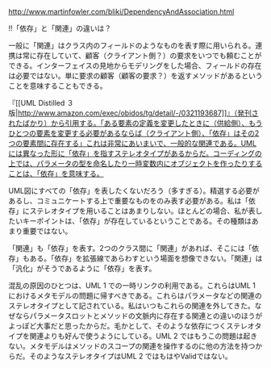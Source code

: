 http://www.martinfowler.com/bliki/DependencyAndAssociation.html

!!「依存」と「関連」の違いは？

一般に「関連」はクラス内のフィールドのようなものを表す際に用いられる。連携は常に存在していて、顧客（クライアント側？）の要求をいつでも頼むことができる。インターフェイスの見地からモデリングをした場合、フィールドの存在は必要ではない。単に要求の顧客（顧客の要求？）を返すメソッドがあるということを意味することもできる。

『[[UML Distilled ３版|http://www.amazon.com/exec/obidos/tg/detail/-/0321193687]]』（発刊されたばかり）から引用する。「ある要素の定義を変更したときに（供給側）、もうひとつの要素を変更する必要があるならば（クライアント側）、「依存」はその2つの要素間に存在する」これは非常にあいまいで、一般的な関連である。UMLには異なった形に「依存」を指すステレオタイプがあるからだ。コーディングの上では、パラメータの型を命名したり一時変数内にオブジェクトを作ったりすることは、「依存」を意味する。

UML図にすべての「依存」を表したくないだろう（多すぎる）。精選する必要があるし、コミュニケートする上で重要なものをのみ表す必要がある。私は「依存」にステレオタイプを用いることはあまりしない。ほとんどの場合、私が表したいキーポイントは、「依存」が存在しているということである。その種類はあまり重要ではない。

「関連」も「依存」を表す。2つのクラス間に「関連」があれば、そこには「依存」もある。「依存」を拡張線であらわすという場面を想像できない。「関連」は「汎化」がそうであるように「依存」を表す。

混乱の原因のひとつは、UML 1 での一時リンクの利用である。これらはUML 1 におけるメタモデルの問題に帰すべきである。これらはパラメータなどの関連のステレオタイプとして記されている。私はいつもこれらの関連を外してきた。なぜならパラメータスロットとメソッドの文脈内に存在する関連との違いのほうがよっぽど大事だと思ったからだ。毛かとして、そのような依存につくステレオタイプを関連よりも好んで使うようにしている。UML 2 ではもうこの問題は起きない。メタモデルはメソッドのスコープの関連を操作するのに他の方法を持つからだ。そのようなステレオタイプはUML 2 ではもはやValidではない。